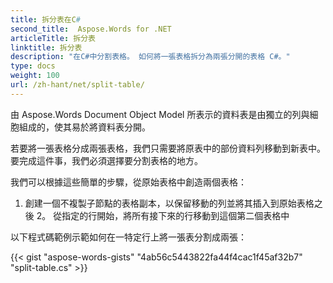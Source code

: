 ```yaml
---
title: 拆分表在C#
second_title:  Aspose.Words for .NET
articleTitle: 拆分表
linktitle: 拆分表
description: "在C#中分割表格。 如何將一張表格拆分為兩張分開的表格 C#。"
type: docs
weight: 100
url: /zh-hant/net/split-table/
---
```


由 Aspose.Words Document Object Model 所表示的資料表是由獨立的列與細胞組成的，使其易於將資料表分開。

若要將一張表格分成兩張表格，我們只需要將原表中的部份資料列移動到新表中。 要完成這件事，我們必須選擇要分割表格的地方。

我們可以根據這些簡單的步驟，從原始表格中創造兩個表格：

1. 創建一個不複製子節點的表格副本，以保留移動的列並將其插入到原始表格之後
2。 從指定的行開始，將所有接下來的行移動到這個第二個表格中

以下程式碼範例示範如何在一特定行上將一張表分割成兩張：

{{< gist "aspose-words-gists" "4ab56c5443822fa44f4cac1f45af32b7" "split-table.cs" >}}
